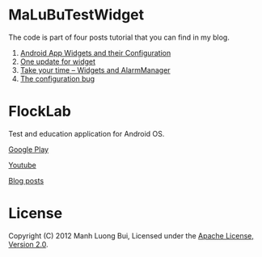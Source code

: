 # MaLuBuTestWidget

The code is part of four posts tutorial that you can find in my blog.
  
1. [Android App Widgets and their Configuration](http://malubu.wordpress.com/2012/06/02/android-app-widgets-and-their-configuration/)
2. [One update for widget](http://malubu.wordpress.com/2012/06/03/one-update-for-widget/)
3. [Take your time – Widgets and AlarmManager](http://malubu.wordpress.com/2012/06/05/take-your-time-widgets-and-alarmmanager/)
4. [The configuration bug](http://malubu.wordpress.com/2012/06/13/the-configuration-bug/)

# FlockLab

Test and education application for Android OS.

[Google Play](https://play.google.com/store/apps/details?id=app.luong.android.flocklab)

[Youtube](http://www.youtube.com/playlist?list=PLGLO34tSPrOFpx5gT46t_joxdRqnjouk3)

[Blog posts](http://malubu.wordpress.com/tag/flocklab/)

# License

Copyright (C) 2012 Manh Luong Bui, Licensed under the [Apache License, Version 2.0](http://www.apache.org/licenses/LICENSE-2.0).
